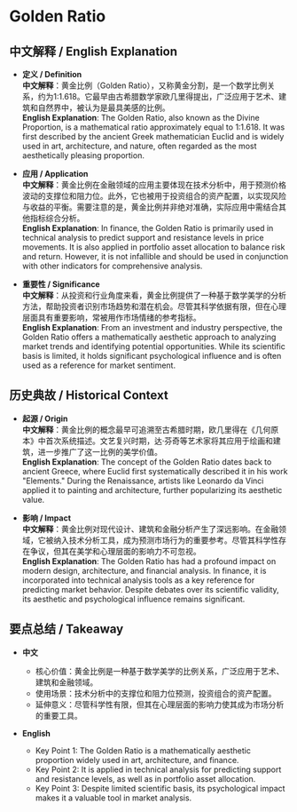 # Golden Ratio

## 中文解释 / English Explanation

* **定义 / Definition**  
  **中文解释**：黄金比例（Golden Ratio），又称黄金分割，是一个数学比例关系，约为1:1.618。它最早由古希腊数学家欧几里得提出，广泛应用于艺术、建筑和自然界中，被认为是最具美感的比例。  
  **English Explanation**: The Golden Ratio, also known as the Divine Proportion, is a mathematical ratio approximately equal to 1:1.618. It was first described by the ancient Greek mathematician Euclid and is widely used in art, architecture, and nature, often regarded as the most aesthetically pleasing proportion.

* **应用 / Application**  
  **中文解释**：黄金比例在金融领域的应用主要体现在技术分析中，用于预测价格波动的支撑位和阻力位。此外，它也被用于投资组合的资产配置，以实现风险与收益的平衡。需要注意的是，黄金比例并非绝对准确，实际应用中需结合其他指标综合分析。  
  **English Explanation**: In finance, the Golden Ratio is primarily used in technical analysis to predict support and resistance levels in price movements. It is also applied in portfolio asset allocation to balance risk and return. However, it is not infallible and should be used in conjunction with other indicators for comprehensive analysis.

* **重要性 / Significance**  
  **中文解释**：从投资和行业角度来看，黄金比例提供了一种基于数学美学的分析方法，帮助投资者识别市场趋势和潜在机会。尽管其科学依据有限，但在心理层面具有重要影响，常被用作市场情绪的参考指标。  
  **English Explanation**: From an investment and industry perspective, the Golden Ratio offers a mathematically aesthetic approach to analyzing market trends and identifying potential opportunities. While its scientific basis is limited, it holds significant psychological influence and is often used as a reference for market sentiment.

## 历史典故 / Historical Context

* **起源 / Origin**  
  **中文解释**：黄金比例的概念最早可追溯至古希腊时期，欧几里得在《几何原本》中首次系统描述。文艺复兴时期，达·芬奇等艺术家将其应用于绘画和建筑，进一步推广了这一比例的美学价值。  
  **English Explanation**: The concept of the Golden Ratio dates back to ancient Greece, where Euclid first systematically described it in his work "Elements." During the Renaissance, artists like Leonardo da Vinci applied it to painting and architecture, further popularizing its aesthetic value.

* **影响 / Impact**  
  **中文解释**：黄金比例对现代设计、建筑和金融分析产生了深远影响。在金融领域，它被纳入技术分析工具，成为预测市场行为的重要参考。尽管其科学性存在争议，但其在美学和心理层面的影响力不可忽视。  
  **English Explanation**: The Golden Ratio has had a profound impact on modern design, architecture, and financial analysis. In finance, it is incorporated into technical analysis tools as a key reference for predicting market behavior. Despite debates over its scientific validity, its aesthetic and psychological influence remains significant.

## 要点总结 / Takeaway

* **中文**  
  - 核心价值：黄金比例是一种基于数学美学的比例关系，广泛应用于艺术、建筑和金融领域。  
  - 使用场景：技术分析中的支撑位和阻力位预测，投资组合的资产配置。  
  - 延伸意义：尽管科学性有限，但其在心理层面的影响力使其成为市场分析的重要工具。

* **English**  
  - Key Point 1: The Golden Ratio is a mathematically aesthetic proportion widely used in art, architecture, and finance.  
  - Key Point 2: It is applied in technical analysis for predicting support and resistance levels, as well as in portfolio asset allocation.  
  - Key Point 3: Despite limited scientific basis, its psychological impact makes it a valuable tool in market analysis.
